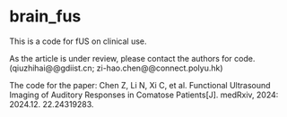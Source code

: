 # brain_fus
This is a code for fUS on clinical use.

As the article is under review, please contact the authors for code. (qiuzhihai@@gdiist.cn; zi-hao.chen@@connect.polyu.hk)

The code for the paper:
Chen Z, Li N, Xi C, et al. Functional Ultrasound Imaging of Auditory Responses in Comatose Patients[J]. medRxiv, 2024: 2024.12. 22.24319283.
